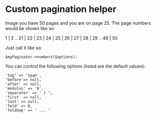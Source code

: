 # Custom pagination helper

Image you have 50 pages and you are on page 25. The page numbers would be shown like so:

1 | 2 .. 21 | 22 | 23 | 24 | 25 | 26 | 27 | 28 | 29 ..  49 | 50

Just call it like so:

    $myPaginator->numbers($options);

You can control the following options (listed are the default values):

    'tag' => 'span',
    'before'=> null,
    'after' => null,
    'modulus' => '8',
    'separator' => ' | ',
    'first' => null,
    'last' => null,
    'fold' => 0,
    'foldSep' => ' ... '
